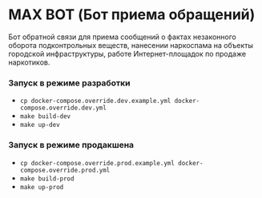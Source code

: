 # MAX BOT (Бот приема обращений)

Бот обратной связи для приема сообщений о фактах незаконного оборота подконтрольных веществ, нанесении наркоспама на
объекты городской инфраструктуры, работе Интернет-площадок по продаже наркотиков.

### Запуск в режиме разработки

- `cp docker-compose.override.dev.example.yml docker-compose.override.dev.yml`
- `make build-dev`
- `make up-dev`

### Запуск в режиме продакшена

- `cp docker-compose.override.prod.example.yml docker-compose.override.prod.yml`
- `make build-prod`
- `make up-prod`
